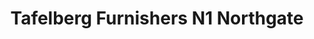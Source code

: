 ---
title: "Tafelberg Furnishers N1 Northgate"
url: /cape-town/tafelberg-furnishers-n1-northgate/
shop: Möbel
---